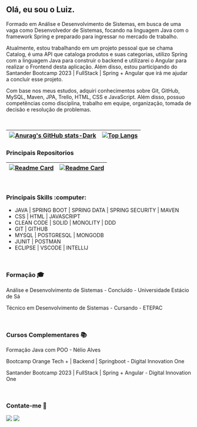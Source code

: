 ## Olá, eu sou o Luiz.
  
Formado em Análise e Desenvolvimento de Sistemas, em busca de uma vaga como Desenvolvedor de Sistemas, focando na linguagem Java com o framework Spring e preparado para ingressar no mercado de trabalho.

Atualmente, estou trabalhando em um projeto pessoal que se chama Catalog, é uma API que cataloga produtos e suas categorias, utilizo Spring com a linguagem Java para construir o backend e utilizarei o Angular para realizar o Frontend desta aplicação. Além disso, estou participando do Santander Bootcamp 2023 | FullStack | Spring + Angular que irá me ajudar a concluir esse projeto.

Com base nos meus estudos, adquiri conhecimentos sobre Git, GitHub, MySQL, Maven, JPA, Trello, HTML, CSS e JavaScript. Além disso, possuo competências como disciplina, trabalho em equipe, organização, tomada de decisão e resolução de problemas.

<br />

[![Anurag's GitHub stats-Dark](https://github-readme-stats.vercel.app/api?username=LuCarlosMelo&show_icons=true&theme=github_dark&hide=stars,issues&rank_icon=github&hide_border=true)](https://github.com/anuraghazra/github-readme-stats#gh-dark-mode-only) | [![Top Langs](https://github-readme-stats.vercel.app/api/top-langs/?username=LuCarlosMelo&layout=normal&theme=github_dark&hide=Python&hide_border=true)](https://github.com/anuraghazra/github-readme-stats#themes) 
| ------------- | ------------- |

#### <h3>Principais Repositorios</h3>

|[![Readme Card](https://github-readme-stats.vercel.app/api/pin/?username=lucarlosmelo&repo=dscatalog&theme=github_dark&hide_border=true)](https://github.com/lucarlosmelo/dscatalog) | [![Readme Card](https://github-readme-stats.vercel.app/api/pin/?username=lucarlosmelo&repo=parrot-backend&theme=github_dark&hide_border=true)](https://github.com/lucarlosmelo/parrot-backend)|
| ------------- | ------------- |
<br />

<div style="display: inline_block">
  <h3>Principais Skills :computer:</h3> 
  
- JAVA | SPRING BOOT | SPRING DATA | SPRING SECURITY | MAVEN <br />
- CSS | HTML | JAVASCRIPT <br />
- CLEAN CODE | SOLID | MONOLITY | DDD <br />
- GIT | GITHUB  <br />
- MYSQL | POSTGRESQL | MONGODB <br />
- JUNIT | POSTMAN <br />
- ECLIPSE | VSCODE | INTELLIJ 
</div> <br />

<div>
  <h3>Formação 🎓</h3>
          <p>Análise e Desenvolvimento de Sistemas - Concluído - Universidade Estácio de Sá</p>
          <p>Técnico em Desenvolvimento de Sistemas - Cursando - ETEPAC</p>
</div>  <br />

<div> 
  <h3>Cursos Complementares 📚</h3>
          <p>Formação Java com POO - Nélio Alves</p>
          <p>Bootcamp Orange Tech + | Backend | Springboot - Digital Innovation One</p>
          <p>Santander Bootcamp 2023 | FullStack | Spring + Angular - Digital Innovation One</p>
</div>  <br />

<div> 
  <h3>Contate-me 👥 </h3>  
  <a href = "mailto:luizcapeme@gmail.com"><img src="https://img.shields.io/badge/-Gmail-%23333?style=for-the-badge&logo=gmail&logoColor=white" target="_blank"></a>
  <a href="https://www.linkedin.com/in/lucarlosmelo" target="_blank"><img src="https://img.shields.io/badge/-LinkedIn-%230077B5?style=for-the-badge&logo=linkedin&logoColor=white" target="_blank"></a> 
  
</div>
